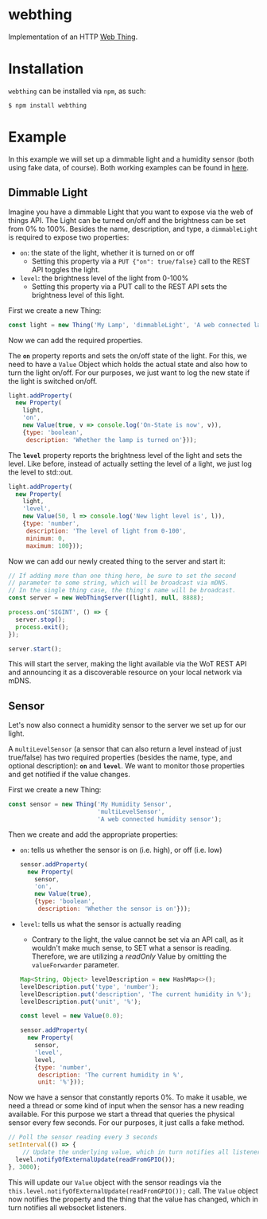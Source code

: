 # webthing

Implementation of an HTTP [Web Thing](https://iot.mozilla.org/wot/).

# Installation

`webthing` can be installed via `npm`, as such:

```shell
$ npm install webthing
```

# Example

In this example we will set up a dimmable light and a humidity sensor (both using fake data, of course). Both working examples can be found in [here](https://github.com/mozilla-iot/webthing-java/tree/master/src/main/java/org/mozilla/iot/webthing/example).

## Dimmable Light

Imagine you have a dimmable Light that you want to expose via the web of things API. The Light can be turned on/off and the brightness can be set from 0% to 100%. Besides the name, description, and type, a `dimmableLight` is required to expose two properties:
* `on`: the state of the light, whether it is turned on or off
    * Setting this property via a `PUT {"on": true/false}` call to the REST API toggles the light.
* `level`: the brightness level of the light from 0-100%
    * Setting this property via a PUT call to the REST API sets the brightness level of this light.

First we create a new Thing:

```javascript
const light = new Thing('My Lamp', 'dimmableLight', 'A web connected lamp');
```

Now we can add the required properties.

The **`on`** property reports and sets the on/off state of the light. For this, we need to have a `Value` Object which holds the actual state and also how to turn the light on/off. For our purposes, we just want to log the new state if the light is switched on/off.

```javascript
light.addProperty(
  new Property(
    light,
    'on',
    new Value(true, v => console.log('On-State is now', v)),
    {type: 'boolean',
     description: 'Whether the lamp is turned on'}));
```

The **`level`** property reports the brightness level of the light and sets the level. Like before, instead of actually setting the level of a light, we just log the level to std::out.

```javascript
light.addProperty(
  new Property(
    light,
    'level',
    new Value(50, l => console.log('New light level is', l)),
    {type: 'number',
     description: 'The level of light from 0-100',
     minimum: 0,
     maximum: 100}));
```

Now we can add our newly created thing to the server and start it:

```javascript
// If adding more than one thing here, be sure to set the second
// parameter to some string, which will be broadcast via mDNS.
// In the single thing case, the thing's name will be broadcast.
const server = new WebThingServer([light], null, 8888);

process.on('SIGINT', () => {
  server.stop();
  process.exit();
});

server.start();
```

This will start the server, making the light available via the WoT REST API and announcing it as a discoverable resource on your local network via mDNS.

## Sensor

Let's now also connect a humidity sensor to the server we set up for our light.

A `multiLevelSensor` (a sensor that can also return a level instead of just true/false) has two required properties (besides the name, type, and  optional description): **`on`** and **`level`**. We want to monitor those properties and get notified if the value changes.

First we create a new Thing:

```javascript
const sensor = new Thing('My Humidity Sensor',
                         'multiLevelSensor',
                         'A web connected humidity sensor');
```

Then we create and add the appropriate properties:
* `on`: tells us whether the sensor is on (i.e. high), or off (i.e. low)

    ```javascript
    sensor.addProperty(
      new Property(
        sensor,
        'on',
        new Value(true),
        {type: 'boolean',
         description: 'Whether the sensor is on'}));
    ```

* `level`: tells us what the sensor is actually reading
    * Contrary to the light, the value cannot be set via an API call, as it wouldn't make much sense, to SET what a sensor is reading. Therefore, we are utilizing a *readOnly* Value by omitting the `valueForwarder` parameter.

    ```javascript
    Map<String, Object> levelDescription = new HashMap<>();
    levelDescription.put('type', 'number');
    levelDescription.put('description', 'The current humidity in %');
    levelDescription.put('unit', '%');

    const level = new Value(0.0);

    sensor.addProperty(
      new Property(
        sensor,
        'level',
        level,
        {type: 'number',
         description: 'The current humidity in %',
         unit: '%'}));
    ```

Now we have a sensor that constantly reports 0%. To make it usable, we need a thread or some kind of input when the sensor has a new reading available. For this purpose we start a thread that queries the physical sensor every few seconds. For our purposes, it just calls a fake method.

```javascript
// Poll the sensor reading every 3 seconds
setInterval(() => {
    // Update the underlying value, which in turn notifies all listeners
  level.notifyOfExternalUpdate(readFromGPIO());
}, 3000);
```

This will update our `Value` object with the sensor readings via the `this.level.notifyOfExternalUpdate(readFromGPIO());` call. The `Value` object now notifies the property and the thing that the value has changed, which in turn notifies all websocket listeners.
